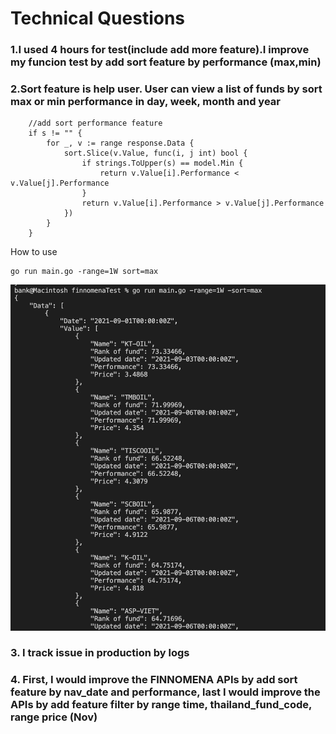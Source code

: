 # Technical Questions

### 1.I used 4 hours for test(include add more feature).I improve my funcion test by add sort feature by performance (max,min)
### 2.Sort feature is help user. User can view a list of funds by sort max or min performance in day, week, month and year
```
	//add sort performance feature
	if s != "" {
		for _, v := range response.Data {
			sort.Slice(v.Value, func(i, j int) bool {
				if strings.ToUpper(s) == model.Min {
					return v.Value[i].Performance < v.Value[j].Performance
				}
				return v.Value[i].Performance > v.Value[j].Performance
			})
		}
	}
  ```
  How to use 
  ```
go run main.go -range=1W sort=max
  ```
  ![GitHub Logo](https://github.com/bankff/finnomenaTest/blob/main/src/exwithsort.png)


### 3. I track issue in production by logs  
### 4. First, I would improve the FINNOMENA APIs by add sort feature by nav_date and performance, last I would improve the APIs by add feature filter by range time, thailand_fund_code, range price (Nov)
